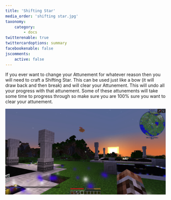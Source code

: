 ```yaml
---
title: 'Shifting Star'
media_order: 'shifting star.jpg'
taxonomy:
    category:
        - docs
twitterenable: true
twittercardoptions: summary
facebookenable: false
jscomments:
    active: false
---
```


If you ever want to change your Attunement for whatever reason then you will need to craft a Shifting Star. This can be used just like a bow (it will draw back and then break) and will clear your Attunement. This will undo all your progress with that attunement. Some of these attunements will take some time to progress through so make sure you are 100% sure you want to clear your attunement.

![Shifting Star on use text](shifting%20star.jpg)
